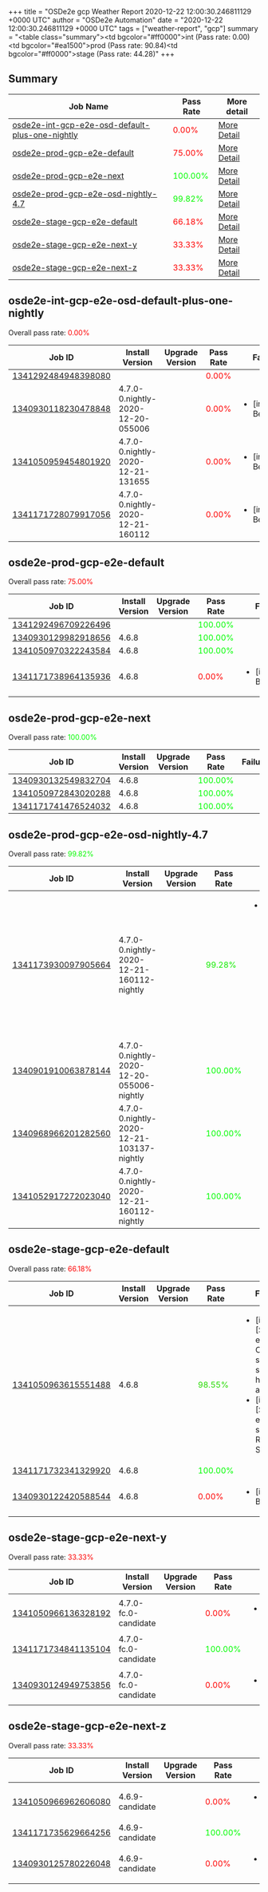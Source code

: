 +++
title = "OSDe2e gcp Weather Report 2020-12-22 12:00:30.246811129 +0000 UTC"
author = "OSDe2e Automation"
date = "2020-12-22 12:00:30.246811129 +0000 UTC"
tags = ["weather-report", "gcp"]
summary = "<table class=\"summary\"><tr><td bgcolor=\"#ff0000\"></td><td>int (Pass rate: 0.00)</td></tr><tr><td bgcolor=\"#ea1500\"></td><td>prod (Pass rate: 90.84)</td></tr><tr><td bgcolor=\"#ff0000\"></td><td>stage (Pass rate: 44.28)</td></tr></table>"
+++
## Summary

| Job Name | Pass Rate | More detail |
|----------|-----------|-------------|
|[osde2e-int-gcp-e2e-osd-default-plus-one-nightly](https://prow.svc.ci.openshift.org/?job=osde2e-int-gcp-e2e-osd-default-plus-one-nightly)| <span style="color:#ff0000;">0.00%</span>|[More Detail](#osde2e-int-gcp-e2e-osd-default-plus-one-nightly)|
|[osde2e-prod-gcp-e2e-default](https://prow.svc.ci.openshift.org/?job=osde2e-prod-gcp-e2e-default)| <span style="color:#ff0000;">75.00%</span>|[More Detail](#osde2e-prod-gcp-e2e-default)|
|[osde2e-prod-gcp-e2e-next](https://prow.svc.ci.openshift.org/?job=osde2e-prod-gcp-e2e-next)| <span style="color:#01fe00;">100.00%</span>|[More Detail](#osde2e-prod-gcp-e2e-next)|
|[osde2e-prod-gcp-e2e-osd-nightly-4.7](https://prow.svc.ci.openshift.org/?job=osde2e-prod-gcp-e2e-osd-nightly-4.7)| <span style="color:#05fa00;">99.82%</span>|[More Detail](#osde2e-prod-gcp-e2e-osd-nightly-4.7)|
|[osde2e-stage-gcp-e2e-default](https://prow.svc.ci.openshift.org/?job=osde2e-stage-gcp-e2e-default)| <span style="color:#ff0000;">66.18%</span>|[More Detail](#osde2e-stage-gcp-e2e-default)|
|[osde2e-stage-gcp-e2e-next-y](https://prow.svc.ci.openshift.org/?job=osde2e-stage-gcp-e2e-next-y)| <span style="color:#ff0000;">33.33%</span>|[More Detail](#osde2e-stage-gcp-e2e-next-y)|
|[osde2e-stage-gcp-e2e-next-z](https://prow.svc.ci.openshift.org/?job=osde2e-stage-gcp-e2e-next-z)| <span style="color:#ff0000;">33.33%</span>|[More Detail](#osde2e-stage-gcp-e2e-next-z)|



## osde2e-int-gcp-e2e-osd-default-plus-one-nightly

Overall pass rate: <span style="color:#ff0000;">0.00%</span>

| Job ID | Install Version | Upgrade Version | Pass Rate | Failures |
|--------|-----------------|-----------------|-----------|----------|
[1341292484948398080](https://prow.ci.openshift.org/view/gs/origin-ci-test/logs/osde2e-int-gcp-e2e-osd-default-plus-one-nightly/1341292484948398080) |  |  | <span style="color:#ff0000;">0.00%</span>|
[1340930118230478848](https://prow.ci.openshift.org/view/gs/origin-ci-test/logs/osde2e-int-gcp-e2e-osd-default-plus-one-nightly/1340930118230478848) | 4.7.0-0.nightly-2020-12-20-055006 |  | <span style="color:#ff0000;">0.00%</span>|<ul><li>[install] BeforeSuite</li></ul>
[1341050959454801920](https://prow.ci.openshift.org/view/gs/origin-ci-test/logs/osde2e-int-gcp-e2e-osd-default-plus-one-nightly/1341050959454801920) | 4.7.0-0.nightly-2020-12-21-131655 |  | <span style="color:#ff0000;">0.00%</span>|<ul><li>[install] BeforeSuite</li></ul>
[1341171728079917056](https://prow.ci.openshift.org/view/gs/origin-ci-test/logs/osde2e-int-gcp-e2e-osd-default-plus-one-nightly/1341171728079917056) | 4.7.0-0.nightly-2020-12-21-160112 |  | <span style="color:#ff0000;">0.00%</span>|<ul><li>[install] BeforeSuite</li></ul>



## osde2e-prod-gcp-e2e-default

Overall pass rate: <span style="color:#ff0000;">75.00%</span>

| Job ID | Install Version | Upgrade Version | Pass Rate | Failures |
|--------|-----------------|-----------------|-----------|----------|
[1341292496709226496](https://prow.ci.openshift.org/view/gs/origin-ci-test/logs/osde2e-prod-gcp-e2e-default/1341292496709226496) |  |  | <span style="color:#01fe00;">100.00%</span>|
[1340930129982918656](https://prow.ci.openshift.org/view/gs/origin-ci-test/logs/osde2e-prod-gcp-e2e-default/1340930129982918656) | 4.6.8 |  | <span style="color:#01fe00;">100.00%</span>|
[1341050970322243584](https://prow.ci.openshift.org/view/gs/origin-ci-test/logs/osde2e-prod-gcp-e2e-default/1341050970322243584) | 4.6.8 |  | <span style="color:#01fe00;">100.00%</span>|
[1341171738964135936](https://prow.ci.openshift.org/view/gs/origin-ci-test/logs/osde2e-prod-gcp-e2e-default/1341171738964135936) | 4.6.8 |  | <span style="color:#ff0000;">0.00%</span>|<ul><li>[install] BeforeSuite</li></ul>



## osde2e-prod-gcp-e2e-next

Overall pass rate: <span style="color:#01fe00;">100.00%</span>

| Job ID | Install Version | Upgrade Version | Pass Rate | Failures |
|--------|-----------------|-----------------|-----------|----------|
[1340930132549832704](https://prow.ci.openshift.org/view/gs/origin-ci-test/logs/osde2e-prod-gcp-e2e-next/1340930132549832704) | 4.6.8 |  | <span style="color:#01fe00;">100.00%</span>|
[1341050972843020288](https://prow.ci.openshift.org/view/gs/origin-ci-test/logs/osde2e-prod-gcp-e2e-next/1341050972843020288) | 4.6.8 |  | <span style="color:#01fe00;">100.00%</span>|
[1341171741476524032](https://prow.ci.openshift.org/view/gs/origin-ci-test/logs/osde2e-prod-gcp-e2e-next/1341171741476524032) | 4.6.8 |  | <span style="color:#01fe00;">100.00%</span>|



## osde2e-prod-gcp-e2e-osd-nightly-4.7

Overall pass rate: <span style="color:#05fa00;">99.82%</span>

| Job ID | Install Version | Upgrade Version | Pass Rate | Failures |
|--------|-----------------|-----------------|-----------|----------|
[1341173930097905664](https://prow.ci.openshift.org/view/gs/origin-ci-test/logs/osde2e-prod-gcp-e2e-osd-nightly-4.7/1341173930097905664) | 4.7.0-0.nightly-2020-12-21-160112-nightly |  | <span style="color:#13ec00;">99.28%</span>|<ul><li>[install] [Suite: operators] [OSD] Configure AlertManager Operator Operator Upgrade should upgrade from the replaced version</li></ul>
[1340901910063878144](https://prow.ci.openshift.org/view/gs/origin-ci-test/logs/osde2e-prod-gcp-e2e-osd-nightly-4.7/1340901910063878144) | 4.7.0-0.nightly-2020-12-20-055006-nightly |  | <span style="color:#01fe00;">100.00%</span>|
[1340968966201282560](https://prow.ci.openshift.org/view/gs/origin-ci-test/logs/osde2e-prod-gcp-e2e-osd-nightly-4.7/1340968966201282560) | 4.7.0-0.nightly-2020-12-21-103137-nightly |  | <span style="color:#01fe00;">100.00%</span>|
[1341052917272023040](https://prow.ci.openshift.org/view/gs/origin-ci-test/logs/osde2e-prod-gcp-e2e-osd-nightly-4.7/1341052917272023040) | 4.7.0-0.nightly-2020-12-21-160112-nightly |  | <span style="color:#01fe00;">100.00%</span>|



## osde2e-stage-gcp-e2e-default

Overall pass rate: <span style="color:#ff0000;">66.18%</span>

| Job ID | Install Version | Upgrade Version | Pass Rate | Failures |
|--------|-----------------|-----------------|-----------|----------|
[1341050963615551488](https://prow.ci.openshift.org/view/gs/origin-ci-test/logs/osde2e-stage-gcp-e2e-default/1341050963615551488) | 4.6.8 |  | <span style="color:#25da00;">98.55%</span>|<ul><li>[install] [Suite: e2e] Cluster state should have no alerts</li><li>[install] [Suite: e2e] Pods should be Running or Succeeded</li></ul>
[1341171732341329920](https://prow.ci.openshift.org/view/gs/origin-ci-test/logs/osde2e-stage-gcp-e2e-default/1341171732341329920) | 4.6.8 |  | <span style="color:#01fe00;">100.00%</span>|
[1340930122420588544](https://prow.ci.openshift.org/view/gs/origin-ci-test/logs/osde2e-stage-gcp-e2e-default/1340930122420588544) | 4.6.8 |  | <span style="color:#ff0000;">0.00%</span>|<ul><li>[install] BeforeSuite</li></ul>



## osde2e-stage-gcp-e2e-next-y

Overall pass rate: <span style="color:#ff0000;">33.33%</span>

| Job ID | Install Version | Upgrade Version | Pass Rate | Failures |
|--------|-----------------|-----------------|-----------|----------|
[1341050966136328192](https://prow.ci.openshift.org/view/gs/origin-ci-test/logs/osde2e-stage-gcp-e2e-next-y/1341050966136328192) | 4.7.0-fc.0-candidate |  | <span style="color:#ff0000;">0.00%</span>|<ul><li>[install] BeforeSuite</li></ul>
[1341171734841135104](https://prow.ci.openshift.org/view/gs/origin-ci-test/logs/osde2e-stage-gcp-e2e-next-y/1341171734841135104) | 4.7.0-fc.0-candidate |  | <span style="color:#01fe00;">100.00%</span>|
[1340930124949753856](https://prow.ci.openshift.org/view/gs/origin-ci-test/logs/osde2e-stage-gcp-e2e-next-y/1340930124949753856) | 4.7.0-fc.0-candidate |  | <span style="color:#ff0000;">0.00%</span>|<ul><li>[install] BeforeSuite</li></ul>



## osde2e-stage-gcp-e2e-next-z

Overall pass rate: <span style="color:#ff0000;">33.33%</span>

| Job ID | Install Version | Upgrade Version | Pass Rate | Failures |
|--------|-----------------|-----------------|-----------|----------|
[1341050966962606080](https://prow.ci.openshift.org/view/gs/origin-ci-test/logs/osde2e-stage-gcp-e2e-next-z/1341050966962606080) | 4.6.9-candidate |  | <span style="color:#ff0000;">0.00%</span>|<ul><li>[install] BeforeSuite</li></ul>
[1341171735629664256](https://prow.ci.openshift.org/view/gs/origin-ci-test/logs/osde2e-stage-gcp-e2e-next-z/1341171735629664256) | 4.6.9-candidate |  | <span style="color:#01fe00;">100.00%</span>|
[1340930125780226048](https://prow.ci.openshift.org/view/gs/origin-ci-test/logs/osde2e-stage-gcp-e2e-next-z/1340930125780226048) | 4.6.9-candidate |  | <span style="color:#ff0000;">0.00%</span>|<ul><li>[install] BeforeSuite</li></ul>



